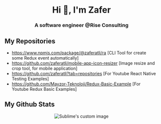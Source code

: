 <h1 align="center">Hi 👋, I'm Zafer</h1>
<h3 align="center">A software engineer @Rise Consulting</h3>

## My Repositories
- https://www.npmjs.com/package/@zaferatli/ra [CLI Tool for create some Redux event automatically]
- https://github.com/zaferatli/mobile-app-icon-resizer [Image resize and crop tool, for mobile application]
- https://github.com/zaferatli?tab=repositories [For Youtube React Native Testing Examples]
- https://github.com/Mayzor-Teknoloji/Redux-Basic-Example [For Youtube Redux Basic Examples]

## My Github Stats
<p align="center">
  <img src="https://github.com/zaferatli/zaferatli/assets/54990817/92fc11f7-d00e-4299-bd9e-5b1f9d3c8615" alt="Sublime's custom image"/>
</p>
  

